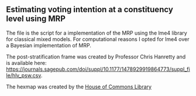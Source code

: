 ## Estimating voting intention at a constituency level using MRP

The file is the script for a implementation of the MRP using the lme4 library for classical mixed models. For computational reasons I opted for lme4 over a Bayesian implementation of MRP.

The post-stratification frame was created by Professor Chris Hanretty and is available here: <https://journals.sagepub.com/doi/suppl/10.1177/1478929919864773/suppl_file/hlv_psw.csv>.

The hexmap was created by the [House of Commons Library](https://github.com/houseofcommonslibrary/uk-hex-cartograms-noncontiguous)
